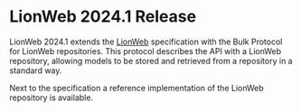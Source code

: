 # LionWeb 2024.1 Release

LionWeb 2024.1 extends the [LionWeb](/LionWeb/Overview) specification with the Bulk Protocol for LionWeb repositories.
This protocol describes the API with a LionWeb repository, allowing models to be stored
and retrieved from a repository in a standard way.

Next to the specification a reference implementation of the LionWeb repository is available.
